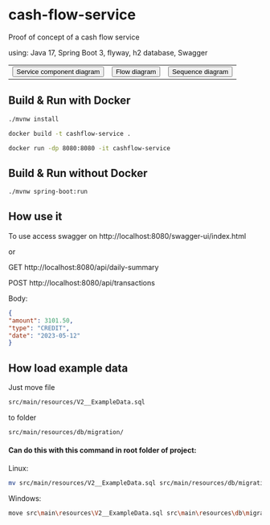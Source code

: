 # cash-flow-service
Proof of concept of a cash flow service 

using: Java 17, Spring Boot 3, flyway, h2 database, Swagger

<table>
  <tr>
    <td>
      <a href=".github/img/componentDiagram.png">
        <button>Service component diagram</button>
      </a>
    </td>
    <td>
      <a href=".github/img/flowDiagram.png">
        <button>Flow diagram</button>
      </a>
    </td>
    <td>
      <a href=".github/img/sequenceDiagram.png">
        <button>Sequence diagram</button>
      </a>
    </td>
  </tr>
</table>

## Build & Run with Docker
```bash
./mvnw install
```
```bash
docker build -t cashflow-service .
```
```bash
docker run -dp 8080:8080 -it cashflow-service
```

## Build & Run without Docker
```bash
./mvnw spring-boot:run
```

## How use it
To use access swagger on http://localhost:8080/swagger-ui/index.html

or

GET http://localhost:8080/api/daily-summary

POST http://localhost:8080/api/transactions

Body:
```json
{
"amount": 3101.50,
"type": "CREDIT",
"date": "2023-05-12"
}
```

## How load example data
Just move file 
```bash 
src/main/resources/V2__ExampleData.sql 
```
to folder
```bash
src/main/resources/db/migration/
```

#### Can do this with this command in root folder of project:

Linux:
```bash
mv src/main/resources/V2__ExampleData.sql src/main/resources/db/migration/
```

Windows:
```bash
move src\main\resources\V2__ExampleData.sql src\main\resources\db\migration\
```
